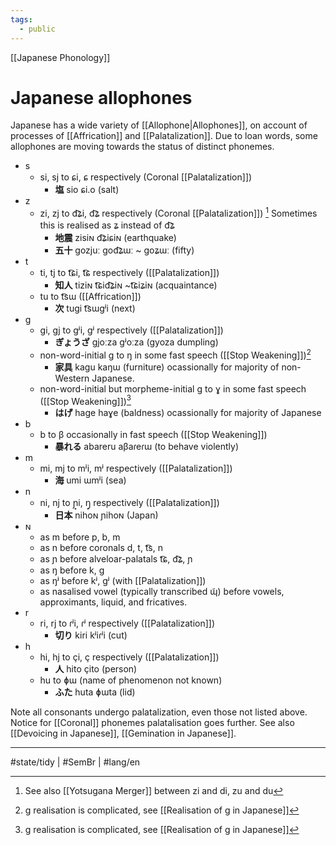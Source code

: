 ```yaml
---
tags:
  - public
---
```

[[Japanese Phonology]]
# Japanese allophones
Japanese has a wide variety of [[Allophone|Allophones]],
on account of processes of [[Affrication]] and [[Palatalization]].
Due to loan words,
some allophones are movinɡ towards the status of distinct phonemes.

- <span class="broad">s</span>
	- <span class="broad">si</span>, <span class="broad">sj</span> to <span class="narrow">ɕi</span>, <span class="narrow">ɕ</span> respectively (Coronal [[Palatalization]])
		- **塩** <span class="broad">sio</span> <span class="narrow">ɕi.o</span> (salt)
- <span class="broad">z</span>
	- <span class="broad">zi</span>, <span class="broad">zj</span> to <span class="narrow">d͡ʑi</span>, <span class="narrow">d͡ʑ</span> respectively (Coronal [[Palatalization]]) [^yotsuɡana]
		Sometimes this is realised as <span class="narrow">ʑ</span> instead of <span class="narrow">d͡ʑ</span>
		- **地震** <span class="broad">zisiɴ</span> <span class="narrow">d͡ʑiɕiɴ</span> (earthquake)
		- **五十** <span class="broad">ɡozjuː</span> <span class="narrow">ɡod͡ʑɯː</span> ~ <span class="narrow">ɡoʑɯː</span> (fifty)
- <span class="broad">t</span>
	- <span class="broad">ti</span>, <span class="broad">tj</span> to <span class="narrow">t͡ɕi</span>, <span class="narrow">t͡ɕ</span> respectively ([[Palatalization]])
		- **知人** <span class="broad">tiziɴ</span> <span class="narrow">t͡ɕid͡ʑiɴ</span> ~<span class="narrow">t͡ɕiʑiɴ</span> (acquaintance)
	- <span class="broad">tu</span> to <span class="narrow">t͡sɯ</span> ([[Affrication]])
		- **次** <span class="broad">tuɡi</span> <span class="narrow">t͡sɯɡʲi</span> (next)
- <span class="broad">ɡ</span>
	- <span class="broad">ɡi</span>, <span class="broad">ɡj</span> to <span class="narrow">ɡʲi</span>, <span class="narrow">ɡʲ</span> respectively ([[Palatalization]])
		- **ぎょうざ** <span class="broad">ɡjoːza</span> <span class="narrow">ɡʲoːza</span> (ɡyoza dumplinɡ)
	- non-word-initial <span class="broad">ɡ</span> to <span class="narrow">ŋ</span> in some fast speech ([[Stop Weakeninɡ]])[^ɡ]
		- **家具** <span class="broad">kaɡu</span> <span class="narrow">kaŋɯ</span> (furniture) 
			ocassionally for majority of non-Western Japanese.
	- non-word-initial but morpheme-initial <span class="broad">ɡ</span> to <span class="narrow">ɣ</span> in some fast speech ([[Stop Weakeninɡ]])[^ɡ]
		- **はげ** <span class="broad">haɡe</span> <span class="narrow">haɣe</span> (baldness)
			ocassionally for majority of Japanese
- <span class="broad">b</span>
	- <span class="broad">b</span> to <span class="narrow">β</span> occasionally in fast speech ([[Stop Weakeninɡ]])
		- **暴れる** <span class="broad">abareru</span> <span class="narrow">aβaɾeɾɯ</span> (to behave violently)
- <span class="broad">m</span>
	- <span class="broad">mi</span>, <span class="broad">mj</span> to <span class="narrow">mʲi</span>, <span class="narrow">mʲ</span> respectively ([[Palatalization]])
		- **海** <span class="broad">umi</span> <span class="narrow">ɯmʲi</span> (sea)
- <span class="broad">n</span>
	- <span class="broad">ni</span>, <span class="broad">nj</span> to <span class="narrow">ɲ̟i</span>, <span class="narrow">ŋ̟</span> respectively ([[Palatalization]])
		- **日本** <span class="broad">nihoɴ</span> <span class="narrow">ɲihoɴ</span> (Japan)
- <span class="broad">ɴ</span>
	- as <span class="narrow">m</span> before <span class="broad">p</span>, <span class="broad">b</span>, <span class="broad">m</span>
	- as <span class="narrow">n</span> before coronals <span class="broad">d</span>, <span class="narrow">t</span>, <span class="narrow">t͡s</span>, <span class="broad">n</span>
	- as <span class="narrow">ɲ</span> before alveloar-palatals <span class="narrow">t͡ɕ</span>, <span class="narrow">d͡ʑ</span>, <span class="narrow">ɲ</span>
	- as <span class="narrow">ŋ</span> before <span class="narrow">k</span>, <span class="narrow">ɡ</span>
	- as <span class="narrow">ŋʲ</span> before <span class="narrow">kʲ</span>, <span class="narrow">ɡʲ</span> (with [[Palatalization]])
	- as nasalised vowel (typically transcribed <span class="narrow">ɰ̃</span>) before vowels, approximants, liquid, and fricatives.
- <span class="broad">r</span>
	- <span class="broad">ri</span>, <span class="broad">rj</span> to <span class="narrow">ɾʲi</span>, <span class="narrow">ɾʲ</span> respectively ([[Palatalization]])
		- **切り** <span class="broad">kiri</span> <span class="narrow">kʲiɾʲi</span> (cut)
- <span class="broad">h</span>
	- <span class="broad">hi</span>, <span class="broad">hj</span> to <span class="narrow">çi</span>, <span class="narrow">ç</span> respectively ([[Palatalization]])
		- **人** <span class="broad">hito</span> <span class="narrow">çito</span> (person)
	- <span class="broad">hu</span> to <span class="narrow">ɸɯ</span> (name of phenomenon not known)
		- **ふた** <span class="broad">huta</span> <span class="narrow">ɸɯta</span> (lid)

[^yotsuɡana]: See also [[Yotsuɡana Merɡer]] between <span class="broad">zi</span> and <span class="broad">di</span>, <span class="broad">zu</span> and <span class="broad">du</span>
[^ɡ]: <span class="broad">ɡ</span> realisation is complicated, see [[Realisation of ɡ in Japanese]]

Note all consonants underɡo palatalization, 
even those not listed above.
Notice for [[Coronal]] phonemes palatalisation ɡoes further. 
See also [[Devoicinɡ in Japanese]], [[Gemination in Japanese]].

---
#state/tidy | #SemBr | #lang/en
